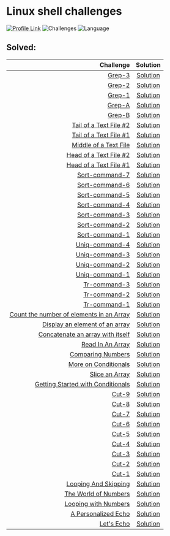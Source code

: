 # Linux shell challenges
[![Profile Link](https://img.shields.io/badge/hackerRank-profile_link-brightgreen.svg)](https://www.hackerrank.com/weozUA)
![Challenges](https://img.shields.io/badge/Challenges-46_solved-orange.svg)
![Language](https://img.shields.io/badge/Language-Bash-7873ae.svg)

Solved:
------

Challenge                           | Solution |  
-----------------------------------:|:--------:|
| [Grep-3](https://www.hackerrank.com/challenges/text-processing-in-linux-the-grep-command-3/problem) | [Solution](grep-3.sh) |
| [Grep-2](https://www.hackerrank.com/challenges/text-processing-in-linux-the-grep-command-2/problem) | [Solution](grep-2.sh) |
| [Grep-1](https://www.hackerrank.com/challenges/text-processing-in-linux-the-grep-command-1/problem) | [Solution](grep-1.sh) |
| [Grep-A](https://www.hackerrank.com/challenges/text-processing-in-linux-the-grep-command-4/problem) | [Solution](grep-a.sh) |
| [Grep-B](https://www.hackerrank.com/challenges/text-processing-in-linux-the-grep-command-5/problem) | [Solution](grep-b.sh) |
| [Tail of a Text File #2](https://www.hackerrank.com/challenges/text-processing-tail-2/problem) | [Solution](tail-of-a-text-file-2.sh) |
| [Tail of a Text File #1](https://www.hackerrank.com/challenges/text-processing-tail-1/problem) | [Solution](tail-of-a-text-file-1.sh) |
| [Middle of a Text File](https://www.hackerrank.com/challenges/text-processing-in-linux---the-middle-of-a-text-file/problem) | [Solution](middle-of-a-text-file.sh) |
| [Head of a Text File #2](https://www.hackerrank.com/challenges/text-processing-head-2/problem) | [Solution](head-of-a-text-file-2.sh) |
| [Head of a Text File #1](https://www.hackerrank.com/challenges/text-processing-head-1/problem) | [Solution](head-of-a-text-file-1.sh) |
| [Sort-command-7](https://www.hackerrank.com/challenges/text-processing-sort-7/problem) | [Solution](sort-command-7.sh) |
| [Sort-command-6](https://www.hackerrank.com/challenges/text-processing-sort-6/problem) | [Solution](sort-command-6.sh) |
| [Sort-command-5](https://www.hackerrank.com/challenges/text-processing-sort-5/problem) | [Solution](sort-command-5.sh) |
| [Sort-command-4](https://www.hackerrank.com/challenges/text-processing-sort-4/problem) | [Solution](sort-command-4.sh) |
| [Sort-command-3](https://www.hackerrank.com/challenges/text-processing-sort-3/problem) | [Solution](sort-command-3.sh) |
| [Sort-command-2](https://www.hackerrank.com/challenges/text-processing-sort-2/problem) | [Solution](sort-command-2.sh) |
| [Sort-command-1](https://www.hackerrank.com/challenges/text-processing-sort-1/problem) | [Solution](sort-command-1.sh) |
| [Uniq-command-4](https://www.hackerrank.com/challenges/text-processing-in-linux-the-uniq-command-4/problem) | [Solution](uniq-command-4.sh) |
| [Uniq-command-3](https://www.hackerrank.com/challenges/text-processing-in-linux-the-uniq-command-3/problem) | [Solution](uniq-command-3.sh) |
| [Uniq-command-2](https://www.hackerrank.com/challenges/text-processing-in-linux-the-uniq-command-2/problem) | [Solution](uniq-command-2.sh) |
| [Uniq-command-1](https://www.hackerrank.com/challenges/text-processing-in-linux-the-uniq-command-1/problem) | [Solution](uniq-command-1.sh) |
| [Tr-command-3](https://www.hackerrank.com/challenges/text-processing-tr-3/problem) | [Solution](tr-command-3.sh) |
| [Tr-command-2](https://www.hackerrank.com/challenges/text-processing-tr-2/problem) | [Solution](tr-command-2.sh) |
| [Tr-command-1](https://www.hackerrank.com/challenges/text-processing-tr-1/problem) | [Solution](tr-command-1.sh) |
| [Count the number of elements in an Array](https://www.hackerrank.com/challenges/bash-tutorials-count-the-number-of-elements-in-an-array/problem) | [Solution](count-the-number-of-elements-in-an-array.sh) |
| [Display an element of an array](https://www.hackerrank.com/challenges/bash-tutorials-display-the-third-element-of-an-array/problem) | [Solution](display-an-element-of-an-array.sh) |
| [Concatenate an array with itself](https://www.hackerrank.com/challenges/bash-tutorials-concatenate-an-array-with-itself/problem) | [Solution](concatenate-an-array-with-itself.sh) |
| [Read In An Array](https://www.hackerrank.com/challenges/bash-tutorials-read-in-an-array/problem) | [Solution](read-in-an-array.sh) |
| [Comparing Numbers](https://www.hackerrank.com/challenges/bash-tutorials---comparing-numbers/problem) | [Solution](comparing-numbers.sh) |
| [More on Conditionals](https://www.hackerrank.com/challenges/bash-tutorials---more-on-conditionals/problem) | [Solution](more-on-conditionals.sh) |
| [Slice an Array](https://www.hackerrank.com/challenges/bash-tutorials-slice-an-array/problem) | [Solution](slice-an-array.sh) |
| [Getting Started with Conditionals](https://www.hackerrank.com/challenges/bash-tutorials---getting-started-with-conditionals/problem) | [Solution](getting-started-with-conditionals.sh) |
| [Cut-9](https://www.hackerrank.com/challenges/text-processing-cut-9/problem) | [Solution](cut-9.sh) |
| [Cut-8](https://www.hackerrank.com/challenges/text-processing-cut-8/problem) | [Solution](cut-8.sh) |
| [Cut-7](https://www.hackerrank.com/challenges/text-processing-cut-7/problem) | [Solution](cut-7.sh) |
| [Cut-6](https://www.hackerrank.com/challenges/text-processing-cut-6/problem) | [Solution](cut-6.sh) |
| [Cut-5](https://www.hackerrank.com/challenges/text-processing-cut-5/problem) | [Solution](cut-5.sh) |
| [Cut-4](https://www.hackerrank.com/challenges/text-processing-cut-4/problem) | [Solution](cut-4.sh) |
| [Cut-3](https://www.hackerrank.com/challenges/text-processing-cut-3/problem) | [Solution](cut-3.sh) |
| [Cut-2](https://www.hackerrank.com/challenges/text-processing-cut-2/problem) | [Solution](cut-2.sh) |
| [Cut-1](https://www.hackerrank.com/challenges/text-processing-cut-1/problem) | [Solution](cut-1.sh) |
| [Looping And Skipping](https://www.hackerrank.com/challenges/bash-tutorials---looping-and-skipping/problem) | [Solution](looping-and-skipping.sh) |
| [The World of Numbers](https://www.hackerrank.com/challenges/bash-tutorials---the-world-of-numbers/problem) | [Solution](the-world-of-numbers.sh) |
| [Looping with Numbers](https://www.hackerrank.com/challenges/bash-tutorials---looping-with-numbers/problem) | [Solution](looping-with-numbers.sh) |
| [A Personalized Echo](https://www.hackerrank.com/challenges/bash-tutorials---a-personalized-echo/problem) | [Solution](a-personalized-echo.sh) |
| [Let's Echo](https://www.hackerrank.com/challenges/bash-tutorials-lets-echo/problem) | [Solution](lets-echo.sh) |